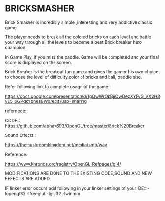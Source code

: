 # BRICKSMASHER
Brick Smasher is incredibly simple ,interesting and very addictive classic  game

The player needs to break all the colored bricks on each level and battle your way through all the levels to become a best Brick breaker hero champion.

 In Game Play, if you miss the paddle. Game will be completed and your final score is displayed on the screen. 

Brick Breaker is the breakout fun game and gives the gamer his own choice to choose the level of difficulty,color of bricks and ball, paddle size.



Refer following link to complete usage of the game::

https://docs.google.com/presentation/d/1gQwWrObBjiOwDezXYFvG_VX2H8vE5_6GPqoYbnesBWo/edit?usp=sharing

refernece::

CODE::
https://github.com/abhay693/OpenGL/tree/master/Brick%20Breaker

Sound Effects::

https://themushroomkingdom.net/media/smb/wav

Reference::

https://www.khronos.org/registry/OpenGL-Refpages/gl4/


MODIFICATIONS ARE DONE TO THE EXISTING CODE,SOUND AND NEW EFFECTS ARE ADDED.

IF linker error occurs
add following in your linker settings of your IDE::
-lopengl32
-lfreeglut
-lglu32
-lwinmm
